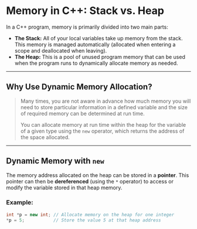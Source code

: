 # Memory in C++: Stack vs. Heap

In a C++ program, memory is primarily divided into two main parts:

* **The Stack:** All of your local variables take up memory from the stack. This memory is managed automatically (allocated when entering a scope and deallocated when leaving).
* **The Heap:** This is a pool of unused program memory that can be used when the program runs to dynamically allocate memory as needed.

---

## Why Use Dynamic Memory Allocation?

> Many times, you are not aware in advance how much memory you will need to store particular information in a defined variable and the size of required memory can be determined at run time.
>
> You can allocate memory at run time within the heap for the variable of a given type using the `new` operator, which returns the address of the space allocated.

---

## Dynamic Memory with `new`

The memory address allocated on the heap can be stored in a **pointer**. This pointer can then be **dereferenced** (using the `*` operator) to access or modify the variable stored in that heap memory.

### Example:

```cpp
int *p = new int; // Allocate memory on the heap for one integer
*p = 5;           // Store the value 5 at that heap address